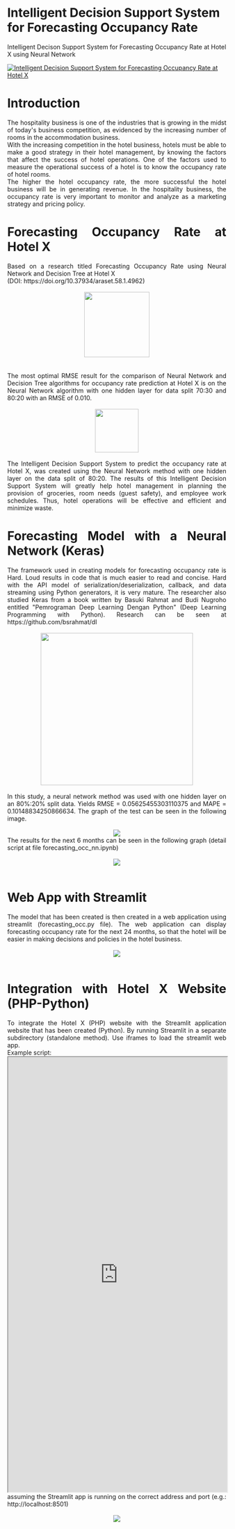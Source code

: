 # Intelligent Decision Support System for Forecasting Occupancy Rate
Intelligent Decison Support System for Forecasting Occupancy Rate at Hotel X using Neural Network

[![Intelligent Decision Support System for Forecasting Occupancy Rate at Hotel X](https://img.youtube.com/vi/1SYQfIiM2WU/0.jpg)](https://www.youtube.com/watch?v=1SYQfIiM2WU)

# Introduction
<div align="justify">
The hospitality business is one of the industries that is growing in the midst of today's business competition, as evidenced by the increasing number of rooms in the accommodation business.
<br>
With the increasing competition in the hotel business, hotels must be able to make a good strategy in their hotel management, by knowing the factors that affect the success of hotel operations. One of the factors used to measure the operational success of a hotel is to know the occupancy rate of hotel rooms. 
<br>
The higher the hotel occupancy rate, the more successful the hotel business will be in generating revenue. In the hospitality business, the occupancy rate is very important to monitor and analyze as a marketing strategy and pricing policy.
<br>

# Forecasting Occupancy Rate at Hotel X
<div align="justify">
Based on a research titled Forecasting Occupancy Rate using Neural Network and Decision Tree at Hotel X 
<br>
(DOI: https://doi.org/10.37934/araset.58.1.4962)
<br>
</div>
<br>
<div align="middle">
<img src="documentation/forecast-occ.png" height="150rm">
</div>
<br>
<br>
<div align="justify">
The most optimal RMSE result for the comparison of Neural Network and Decision Tree algorithms for occupancy rate prediction at Hotel X is on the Neural Network algorithm with one hidden layer for data split 70:30 and 80:20 with an RMSE of 0.010.
<br>
</div>
<br>
<div align="middle">
<img src="documentation/comparison-algorithm.png" height="100rm">
</div>
<br>
<div align="justify">
The Intelligent Decision Support System to predict the occupancy rate at Hotel X, was created using the Neural Network method with one hidden layer on the data split of 80:20. The results of this Intelligent Decision Support System will greatly help hotel management in planning the provision of groceries, room needs (guest safety), and employee work schedules. Thus, hotel operations will be effective and efficient and minimize waste.
</div>
  
# Forecasting Model with a Neural Network (Keras)
<div align="justify">
The framework used in creating models for forecasting occupancy rate is Hard. Loud results in code that is much easier to read and concise. Hard with the API model of serialization/deserialization, callback, and data streaming using Python generators, it is very mature. The researcher also studied Keras from a book written by Basuki Rahmat and Budi Nugroho entitled "Pemrograman Deep Learning Dengan Python" (Deep Learning Programming with Python). Research can be seen at https://github.com/bsrahmat/dl
</div>
<br>
<div align="middle">
<img src="./documentation/Cover_DL.jpg" height="350rm">
</div>
<br>
<div align="justify">
In this study, a neural network method was used with one hidden layer on an 80%:20% split data. Yields RMSE = 0.05625455303110375 and MAPE = 0.10148834250866634. The graph of the test can be seen in the following image.
</div>
<br>
<div align="middle">
  <img src="./documentation/NN 80-20.png">
</div>
<div align="justify">
  The results for the next 6 months can be seen in the following graph (detail script at file forecasting_occ_nn.ipynb)
</div>
<br>
<div align="middle">
<img src="./documentation/NN 6 months later.png">
</div>
<br>

# Web App with Streamlit
<div align="justify">
The model that has been created is then created in a web application using streamlit (forecasting_occ.py file). The web application can display forecasting occupancy rate for the next 24 months, so that the hotel will be easier in making decisions and policies in the hotel business.
</div>
<br>
<div align="middle">
<img src="./documentation/Occ Streamlit.png">
</div>
<br>

# Integration with Hotel X Website (PHP-Python)
<div align="justify">
To integrate the Hotel X (PHP) website with the Streamlit application website that has been created (Python). By running Streamlit in a separate subdirectory (standalone method).  Use iframes to load the streamlit web app.
<br>
Example script:
<br>
 <iframe src="http://localhost:8501" width="100%" height="1000px"></iframe>
<br>
assuming the Streamlit app is running on the correct address and port (e.g.: http://localhost:8501)
</div>
<br>
<div align="middle">
  <img src="./documentation/Occ.png">
</div>
